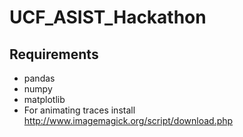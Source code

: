 # UCF_ASIST_Hackathon

## Requirements
* pandas
* numpy
* matplotlib
* For animating traces install http://www.imagemagick.org/script/download.php

